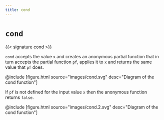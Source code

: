 ```yaml
---
title: cond
---
```


# `cond`

{{< signature cond >}}

`cond` accepts the value `x` and creates an anonymous partial function that in
turn accepts the partial function `pf`, applies it to `x` and returns the
same value that `pf` does.

@include [figure.html source="images/cond.svg" desc="Diagram of the cond function"]

If `pf` is not defined for the input value `x` then the anonymous function
returns `false`.

@include [figure.html source="images/cond.2.svg" desc="Diagram of the cond function"]
